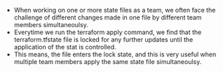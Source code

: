 - When working on one or more state files as a team, we often face the challenge of different changes made in one file by different team members simultaneoulsy.
- Everytime we run the terraform apply command, we find that the terraform.tfstate file is locked for any further updates until the application of the stat is controlled. 
- This means, the file enters the lock state, and this is very useful when multiple team members apply the same state file simultaneoulsy.
